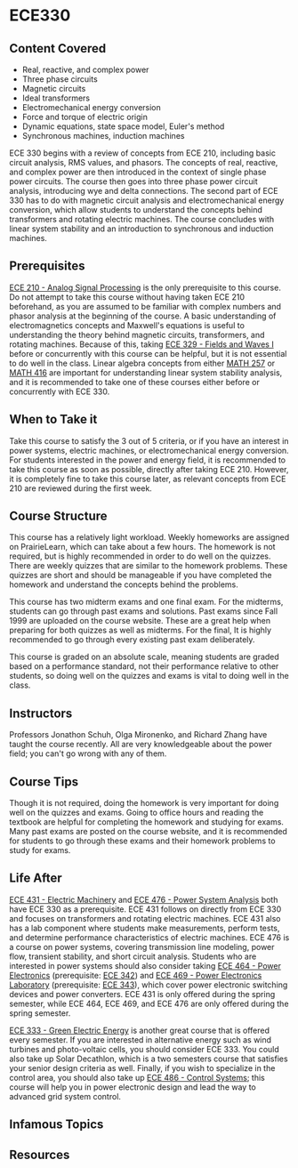 # ECE330

## Content Covered

- Real, reactive, and complex power
- Three phase circuits
- Magnetic circuits
- Ideal transformers
- Electromechanical energy conversion
- Force and torque of electric origin
- Dynamic equations, state space model, Euler's method
- Synchronous machines, induction machines

ECE 330 begins with a review of concepts from ECE 210, including basic circuit analysis, RMS values, and phasors.  The concepts of real, reactive, and complex power are then introduced in the context of single phase power circuits.  The course then goes into three phase power circuit analysis, introducing wye and delta connections.  The second part of ECE 330 has to do with magnetic circuit analysis and electromechanical energy conversion, which allow students to understand the concepts behind transformers and rotating electric machines.  The course concludes with linear system stability and an introduction to synchronous and induction machines.

## Prerequisites

[ECE 210 - Analog Signal Processing](ECE210.md) is the only prerequisite to this course.  Do not attempt to take this course without having taken ECE 210 beforehand, as you are assumed to be familiar with complex numbers and phasor analysis at the beginning of the course.  A basic understanding of electromagnetics concepts and Maxwell's equations is useful to understanding the theory behind magnetic circuits, transformers, and rotating machines.  Because of this, taking [ECE 329 - Fields and Waves I](ECE329.md) before or concurrently with this course can be helpful, but it is not essential to do well in the class.  Linear algebra concepts from either [MATH 257](../MATH%20Course%20Offerings/MATH257.md) or [MATH 416](../MATH%20Course%20Offerings/MATH416.md) are important for understanding linear system stability analysis, and it is recommended to take one of these courses either before or concurrently with ECE 330.

## When to Take it

Take this course to satisfy the 3 out of 5 criteria, or if you have an interest in power systems, electric machines, or electromechanical energy conversion.  For students interested in the power and energy field, it is recommended to take this course as soon as possible, directly after taking ECE 210.  However, it is completely fine to take this course later, as relevant concepts from ECE 210 are reviewed during the first week.

## Course Structure

This course has a relatively light workload.  Weekly homeworks are assigned on PrairieLearn, which can take about a few hours.  The homework is not required, but is highly recommended in order to do well on the quizzes.  There are weekly quizzes that are similar to the homework problems.  These quizzes are short and should be manageable if you have completed the homework and understand the concepts behind the problems.  

This course has two midterm exams and one final exam.  For the midterms, students can go through past exams and solutions. Past exams since Fall 1999 are uploaded on the course website. These are a great help when preparing for both quizzes as well as midterms.  For the final, It is highly recommended to go through every existing past exam deliberately.

This course is graded on an absolute scale, meaning students are graded based on a performance standard, not their performance relative to other students, so doing well on the quizzes and exams is vital to doing well in the class.

## Instructors

Professors Jonathon Schuh, Olga Mironenko, and Richard Zhang have taught the course recently.  All are very knowledgeable about the power field; you can't go wrong with any of them.

## Course Tips

Though it is not required, doing the homework is very important for doing well on the quizzes and exams.  Going to office hours and reading the textbook are helpful for completing the homework and studying for exams.  Many past exams are posted on the course website, and it is recommended for students to go through these exams and their homework problems to study for exams.

## Life After

[ECE 431 - Electric Machinery](ECE431.md) and [ECE 476 - Power System Analysis](ECE476.md) both have ECE 330 as a prerequisite.  ECE 431 follows on directly from ECE 330 and focuses on transformers and rotating electric machines.  ECE 431 also has a lab component where students make measurements, perform tests, and determine performance characteristics of electric machines.  ECE 476 is a course on power systems, covering transmission line modeling, power flow, transient stability, and short circuit analysis.  Students who are interested in power systems should also consider taking [ECE 464 - Power Electronics](ECE464.md) (prerequisite: [ECE 342](ECE342.md)) and [ECE 469 - Power Electronics Laboratory](ECE469.md) (prerequisite: [ECE 343](ECE343.md)), which cover power electronic switching devices and power converters.  ECE 431 is only offered during the spring semester, while ECE 464, ECE 469, and ECE 476 are only offered during the spring semester.

[ECE 333 - Green Electric Energy](ECE333.md) is another great course that is offered every semester. If you are interested in alternative energy such as wind turbines and photo-voltaic cells, you should consider ECE 333. You could also take up Solar Decathlon, which is a two semesters course that satisfies your senior design criteria as well. Finally, if you wish to specialize in the control area, you should also take up [ECE 486 - Control Systems](ECE486.md); this course will help you in power electronic design and lead the way to advanced grid system control.

## Infamous Topics



## Resources

